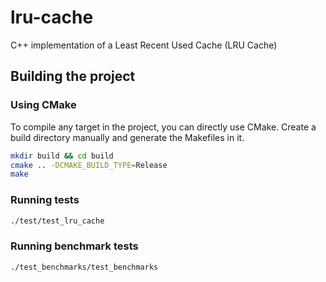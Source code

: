# lru-cache
C++ implementation of a Least Recent Used Cache (LRU Cache)

## Building the project

### Using CMake

To compile any target in the project, you can directly use CMake. Create a build directory manually and generate the 
Makefiles in it. 

```bash
mkdir build && cd build
cmake .. -DCMAKE_BUILD_TYPE=Release
make
```

### Running tests
```bash
./test/test_lru_cache
```

### Running benchmark tests
```bash
./test_benchmarks/test_benchmarks
```